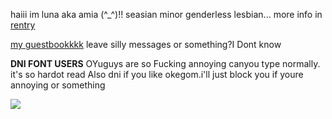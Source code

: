 haiii im luna aka amia (^_^)!! seasian minor genderless lesbian... more info in [rentry](https://rentry.co/jealousy)

[my guestbookkkk](https://amia.123guestbook.com/#) leave silly messages or something?I Dont know

**DNI FONT USERS** OYuguys are so Fucking annoying canyou type normally. it's so hardot read  Also dni if you like okegom.i'll just block you if youre annoying or something

![](https://media.discordapp.net/attachments/944928022329450549/1064167167530106942/IMG_0691.png?width=1440&height=280)
